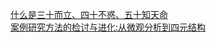   
[什么是三十而立、四十不惑、五十知天命](http://www.dianyue.me/archives/820/rlce6vmm390d5gaw/)  
[案例研究方法的检讨与进化:从微观分析到四元结构](http://www.dianyue.me/archives/257/i03f0950jo9r6gsr/)